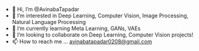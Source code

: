 - 👋 Hi, I’m @AvinabaTapadar
- 👀 I’m interested in Deep Learning, Computer Vision, Image Processing, Natural Language Processing
- 🌱 I’m currently learning Meta Learning, GANs, VAEs
- 💞️ I’m looking to collaborate on Deep Learning, Computer Vision projects!
- 📫 How to reach me ... avinabatapadar0208@gmail.com 

<!---
AvinabaTapadar/AvinabaTapadar is a ✨ special ✨ repository because its `README.md` (this file) appears on your GitHub profile.
You can click the Preview link to take a look at your changes.
--->

